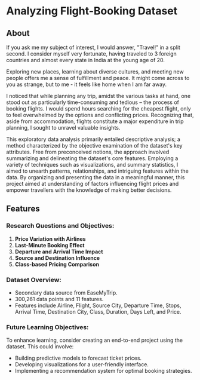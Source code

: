 # Analyzing Flight-Booking Dataset

## About

If you ask me my subject of interest, I would answer, "Travel!" in a split second. I consider myself very fortunate, having traveled to 3 foreign countries and almost every state in India at the young age of 20. 

Exploring new places, learning about diverse cultures, and meeting new people offers me a sense of fulfillment and peace. It might come across to you as strange, but to me - it feels like home when I am far away. 

I noticed that while planning any trip, amidst the various tasks at hand, one stood out as particularly time-consuming and tedious – the process of booking flights. I would spend hours searching for the cheapest flight, only to feel overwhelmed by the options and conflicting prices. Recognizing that, aside from accommodation, flights constitute a major expenditure in trip planning, I sought to unravel valuable insights. 

This exploratory data analysis primarily entailed descriptive analysis; a method characterized by the objective examination of the dataset's key attributes. Free from preconceived notions, the approach involved summarizing and delineating the dataset's core features. Employing a variety of techniques such as visualizations, and summary statistics, I aimed to unearth patterns, relationships, and intriguing features within the data. By organizing and presenting the data in a meaningful manner, this project aimed at understanding of factors influencing flight prices and empower travellers with the knowledge of making better decisions.

## Features

### **Research Questions and Objectives:**
1. **Price Variation with Airlines**
2. **Last-Minute Booking Effect**
3. **Departure and Arrival Time Impact**
4. **Source and Destination Influence**
5. **Class-based Pricing Comparison**

### **Dataset Overview:**
- Secondary data source from EaseMyTrip.
- 300,261 data points and 11 features.
- Features include Airline, Flight, Source City, Departure Time, Stops, Arrival Time, Destination City, Class, Duration, Days Left, and Price.

### **Future Learning Objectives:**
To enhance learning, consider creating an end-to-end project using the dataset. This could involve:
- Building predictive models to forecast ticket prices.
- Developing visualizations for a user-friendly interface.
- Implementing a recommendation system for optimal booking strategies.

